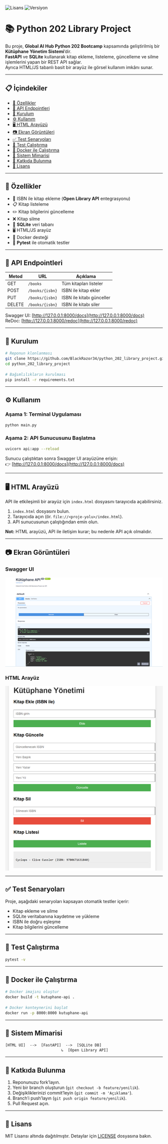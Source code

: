 ![Lisans](https://img.shields.io/badge/lisans-MIT-mavi)
![Versiyon](https://img.shields.io/badge/versiyon-1.0.0-turuncu)

# 📚 Python 202 Library Project

Bu proje, **Global AI Hub Python 202 Bootcamp** kapsamında geliştirilmiş bir **Kütüphane Yönetim Sistemi**’dir.  
**FastAPI** ve **SQLite** kullanarak kitap ekleme, listeleme, güncelleme ve silme işlemlerini yapan bir REST API sağlar.  
Ayrıca HTML/JS tabanlı basit bir arayüz ile görsel kullanım imkânı sunar.

---

## 📋 İçindekiler
- [🚀 Özellikler](#özellikler)  
- [📡 API Endpointleri](#api-endpointleri)  
- [🚀 Kurulum](#kurulum)  
- [⚙️ Kullanım](#kullanım)  
- [🖥 HTML Arayüzü](#html-arayüzü)  
- [📷 Ekran Görüntüleri](#ekran-görüntüleri)  
- [✅ Test Senaryoları](#test-senaryoları)  
- [🧪 Test Çalıştırma](#test-çalıştırma)  
- [🐳 Docker ile Çalıştırma](#docker-ile-çalıştırma)  
- [📌 Sistem Mimarisi](#sistem-mimarisi)  
- [🤝 Katkıda Bulunma](#katkıda-bulunma)  
- [📄 Lisans](#lisans)

---

## 🚀 Özellikler
- 📖 ISBN ile kitap ekleme (**Open Library API** entegrasyonu)
- 📋 Kitap listeleme
- ✏️ Kitap bilgilerini güncelleme
- ❌ Kitap silme
- 💾 **SQLite** veri tabanı
- 🖥 HTML/JS arayüz
- 🐳 Docker desteği
- 🧪 **Pytest** ile otomatik testler

---

## 📡 API Endpointleri

| Metod  | URL               | Açıklama                   |
|--------|-------------------|----------------------------|
| GET    | `/books`          | Tüm kitapları listeler     |
| POST   | `/books/{isbn}`   | ISBN ile kitap ekler       |
| PUT    | `/books/{isbn}`   | ISBN ile kitabı günceller  |
| DELETE | `/books/{isbn}`   | ISBN ile kitabı siler      |

Swagger UI: [http://127.0.0.1:8000/docs](http://127.0.0.1:8000/docs)  
ReDoc: [http://127.0.0.1:8000/redoc](http://127.0.0.1:8000/redoc)

---

## 🚀 Kurulum
```bash
# Reponun klonlanması
git clone https://github.com/BlackRazor34/python_202_library_project.git
cd python_202_library_project

# Bağımlılıkların kurulması
pip install -r requirements.txt
```

---

## ⚙️ Kullanım

### Aşama 1: Terminal Uygulaması
```bash
python main.py
```

### Aşama 2: API Sunucusunu Başlatma
```bash
uvicorn api:app --reload
```
Sunucu çalıştıktan sonra Swagger UI arayüzüne erişin:  
👉 [http://127.0.0.1:8000/docs](http://127.0.0.1:8000/docs)

---

## 🖥 HTML Arayüzü
API ile etkileşimli bir arayüz için `index.html` dosyasını tarayıcıda açabilirsiniz.

1. `index.html` dosyasını bulun.
2. Tarayıcıda açın (ör. `file://<proje-yolu>/index.html`).
3. API sunucusunun çalıştığından emin olun.

**Not:** HTML arayüzü, API ile iletişim kurar; bu nedenle API açık olmalıdır.

---

## 📷 Ekran Görüntüleri

### Swagger UI
![Swagger UI](Pic\resim1.png)

### HTML Arayüz
![HTML UI](Pic\resim2.png)

---

## ✅ Test Senaryoları
Proje, aşağıdaki senaryoları kapsayan otomatik testler içerir:
- Kitap ekleme ve silme
- SQLite veritabanına kaydetme ve yükleme
- ISBN ile doğru eşleşme
- Kitap bilgilerini güncelleme

---

## 🧪 Test Çalıştırma
```bash
pytest -v
```

---

## 🐳 Docker ile Çalıştırma
```bash
# Docker imajını oluştur
docker build -t kutuphane-api .

# Docker konteynerini başlat
docker run -p 8000:8000 kutuphane-api
```

---

## 📌 Sistem Mimarisi
```
[HTML UI]  -->  [FastAPI]  -->  [SQLite DB]
                         ↳  [Open Library API]
```

---

## 🤝 Katkıda Bulunma
1. Reponunuzu fork’layın.
2. Yeni bir branch oluşturun (`git checkout -b feature/yenilik`).
3. Değişikliklerinizi commit’leyin (`git commit -m 'Açıklama'`).
4. Branch’i push’layın (`git push origin feature/yenilik`).
5. Pull Request açın.

---

## 📄 Lisans
MIT Lisansı altında dağıtılmıştır. Detaylar için [LICENSE](LICENSE) dosyasına bakın.

